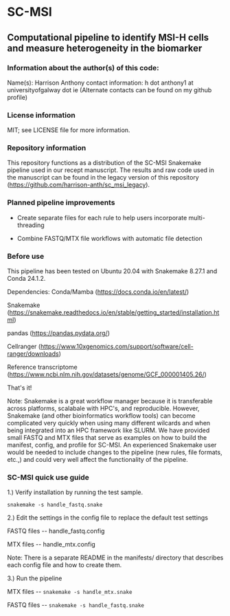 # SC-MSI
## Computational pipeline to identify MSI-H cells and measure heterogeneity in the biomarker

### Information about the author(s) of this code:
Name(s): Harrison Anthony 
contact information: h dot anthony1 at universityofgalway dot ie
(Alternate contacts can be found on my github profile)

### License information
MIT; see LICENSE file for more information.

### Repository information

This repository functions as a distribution of the SC-MSI Snakemake pipeline used in our recept manuscript. The results and raw code used in the manuscript can be found in the legacy version of this
repository (https://github.com/harrison-anth/sc_msi_legacy).

### Planned pipeline improvements

* Create separate files for each rule to help users incorporate multi-threading

* Combine FASTQ/MTX file workflows with automatic file detection


### Before use

This pipeline has been tested on Ubuntu 20.04 with Snakemake 8.27.1 and Conda 24.1.2. 

Dependencies: 
Conda/Mamba (https://docs.conda.io/en/latest/)

Snakemake (https://snakemake.readthedocs.io/en/stable/getting_started/installation.html)

pandas (https://pandas.pydata.org/)

Cellranger (https://www.10xgenomics.com/support/software/cell-ranger/downloads)

Reference transcriptome (https://www.ncbi.nlm.nih.gov/datasets/genome/GCF_000001405.26/)

That's it!

Note: Snakemake is a great workflow manager because it is transferable across platforms, scalabale with HPC's, and reproducible. However, Snakemake 
(and other bioinformatics workflow tools) can become complicated very quickly when using many different wilcards 
and when being integrated into an HPC framework like SLURM. We have provided small FASTQ and MTX files that serve as examples on how to build the
manifest, config, and profile for SC-MSI. An experienced Snakemake user would be needed to include changes to the pipeline (new rules, file formats, etc.,) 
and could very well affect the functionality of the pipeline. 

### SC-MSI quick use guide

1.) Verify installation by running the test sample. 

``` snakemake -s handle_fastq.snake ```

2.) Edit the settings in the config file to replace the default test settings

FASTQ files -- handle_fastq.config

MTX files -- handle_mtx.config

Note: There is a separate README in the manifests/ directory that describes each config file and how to create them. 

3.) Run the pipeline

MTX files -- ``` snakemake -s handle_mtx.snake ```

FASTQ files -- ``` snakemake -s handle_fastq.snake ```
